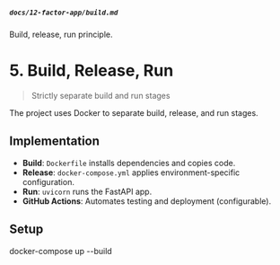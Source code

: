 
##### `docs/12-factor-app/build.md`
Build, release, run principle.

# 5. Build, Release, Run

> Strictly separate build and run stages

The project uses Docker to separate build, release, and run stages.

## Implementation
- **Build**: `Dockerfile` installs dependencies and copies code.
- **Release**: `docker-compose.yml` applies environment-specific configuration.
- **Run**: `uvicorn` runs the FastAPI app.
- **GitHub Actions**: Automates testing and deployment (configurable).

## Setup
docker-compose up --build